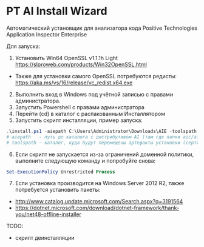 # PT AI Install Wizard
Автоматический установщик для анализатора кода Positive Technologies Application Inspector Enterprise

Для запуска:
1.	Установить Win64 OpenSSL v1.1.1h Light https://slproweb.com/products/Win32OpenSSL.html
-	Также для установки самого OpenSSL потребуются редисты: https://aka.ms/vs/16/release/vc_redist.x64.exe
2.	Выполнить вход в Windows под учётной записью с правами администратора.
3.	Запустить Powershell с правами администратора
4.	Перейти (cd) в каталог с распакованным Инсталлятором
5.	Запустить скрипт инсталляции, пример запуска:
```powershell
.\install.ps1 -aiepath C:\Users\Administrator\Downloads\AIE -toolspath C:\TOOLS
# aiepath 	- путь до каталога с дистрибутивом AI (там где папки aic/aiv/aie)
# toolspath	– каталог, куда будут перемещены артефакты установки (сертификаты, пароли)
```
6.	Если скрипт не запускается из-за ограничений доменной политики, выполните следующую команду и попробуйте снова:
```powershell
Set-ExecutionPolicy Unrestricted Process
```
7.	Если установка производится на Windows Server 2012 R2, также потребуется установить пакеты:
-	http://www.catalog.update.microsoft.com/Search.aspx?q=3191564 
-	https://dotnet.microsoft.com/download/dotnet-framework/thank-you/net48-offline-installer 


TODO:
- скрипт деинсталляции